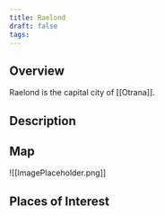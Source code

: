 ```yaml
---
title: Raelond
draft: false
tags:
---
```

## Overview
Raelond is the capital city of [[Otrana]].
## Description

## Map

![[ImagePlaceholder.png]]

## Places of Interest

